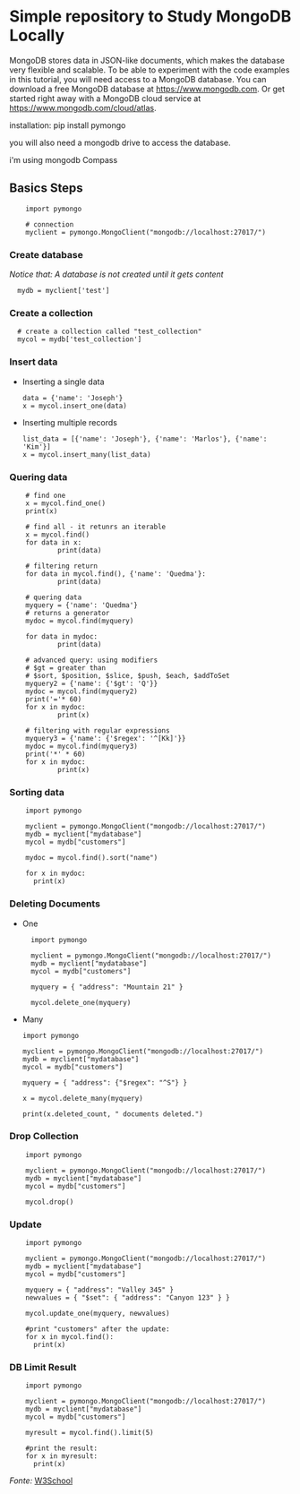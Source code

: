 # Simple repository to Study MongoDB Locally

MongoDB stores data in JSON-like documents, which makes the database very 
flexible and scalable.
To be able to experiment with the code examples in this tutorial, 
you will need access to a MongoDB database.
You can download a free MongoDB database at https://www.mongodb.com.
Or get started right away with a MongoDB cloud service at https://www.mongodb.com/cloud/atlas.

installation:
pip install pymongo

you will also need a mongodb drive to access the database.

i'm using mongodb Compass

## Basics Steps
        import pymongo

        # connection
        myclient = pymongo.MongoClient("mongodb://localhost:27017/")


### Create database

*Notice that: A database is not created until it gets content*

      mydb = myclient['test']


### Create a collection

      # create a collection called "test_collection"
      mycol = mydb['test_collection']

### Insert data

  - Inserting a single data
  
        data = {'name': 'Joseph'}
        x = mycol.insert_one(data)

  - Inserting multiple records

        list_data = [{'name': 'Joseph'}, {'name': 'Marlos'}, {'name': 'Kim'}]
        x = mycol.insert_many(list_data)        

### Quering data

        # find one
        x = mycol.find_one()
        print(x)

        # find all - it retunrs an iterable
        x = mycol.find()
        for data in x:
                print(data)

        # filtering return
        for data in mycol.find(), {'name': 'Quedma'}:
                print(data)

        # quering data
        myquery = {'name': 'Quedma'}
        # returns a generator
        mydoc = mycol.find(myquery)

        for data in mydoc:
                print(data)

        # advanced query: using modifiers
        # $gt = greater than
        # $sort, $position, $slice, $push, $each, $addToSet
        myquery2 = {'name': {'$gt': 'Q'}}
        mydoc = mycol.find(myquery2)
        print('='* 60)
        for x in mydoc:
                print(x)

        # filtering with regular expressions
        myquery3 = {'name': {'$regex': '^[Kk]'}}
        mydoc = mycol.find(myquery3)
        print('*' * 60)
        for x in mydoc:
                print(x)


### Sorting data

        import pymongo

        myclient = pymongo.MongoClient("mongodb://localhost:27017/")
        mydb = myclient["mydatabase"]
        mycol = mydb["customers"]

        mydoc = mycol.find().sort("name")

        for x in mydoc:
          print(x)


### Deleting Documents

  - One

          import pymongo

          myclient = pymongo.MongoClient("mongodb://localhost:27017/")
          mydb = myclient["mydatabase"]
          mycol = mydb["customers"]

          myquery = { "address": "Mountain 21" }

          mycol.delete_one(myquery)

  - Many

        import pymongo

        myclient = pymongo.MongoClient("mongodb://localhost:27017/")
        mydb = myclient["mydatabase"]
        mycol = mydb["customers"]

        myquery = { "address": {"$regex": "^S"} }

        x = mycol.delete_many(myquery)

        print(x.deleted_count, " documents deleted.")


### Drop Collection

        import pymongo

        myclient = pymongo.MongoClient("mongodb://localhost:27017/")
        mydb = myclient["mydatabase"]
        mycol = mydb["customers"]

        mycol.drop()


### Update

        import pymongo

        myclient = pymongo.MongoClient("mongodb://localhost:27017/")
        mydb = myclient["mydatabase"]
        mycol = mydb["customers"]

        myquery = { "address": "Valley 345" }
        newvalues = { "$set": { "address": "Canyon 123" } }

        mycol.update_one(myquery, newvalues)

        #print "customers" after the update:
        for x in mycol.find():
          print(x)


### DB Limit Result

        import pymongo

        myclient = pymongo.MongoClient("mongodb://localhost:27017/")
        mydb = myclient["mydatabase"]
        mycol = mydb["customers"]

        myresult = mycol.find().limit(5)

        #print the result:
        for x in myresult:
          print(x)


*Fonte:* [W3School](https://www.w3schools.com/python/python_mongodb_getstarted.asp)